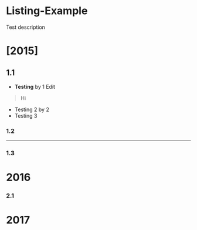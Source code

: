 # Listing-Example
Test description
# [2015]

## 1.1
* **Testing** by 1
Edit
> Hi
* Testing 2 by 2
* Testing 3

### 1.2

___

### 1.3

# 2016

### 2.1

# 2017

